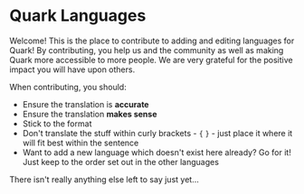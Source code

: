 # Quark Languages

Welcome! This is the place to contribute to adding and editing languages for Quark! By contributing, you help us and the community as well as making Quark more accessible to more people. We are very grateful for the positive impact you will have upon others.

When contributing, you should:

- Ensure the translation is **accurate**
- Ensure the translation **makes sense**
- Stick to the format
- Don't translate the stuff within curly brackets - `{` `}` - just place it where it will fit best within the sentence
- Want to add a new language which doesn't exist here already? Go for it! Just keep to the order set out in the other languages

There isn't really anything else left to say just yet...
